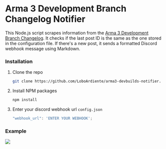 # Arma 3 Development Branch Changelog Notifier

This Node.js script scrapes information from the [Arma 3 Development Branch Changelog](https://forums.bohemia.net/forums/topic/140837-development-branch-changelog/). It checks if the last post ID is the same as the one stored in the configuration file. If there's a new post, it sends a formatted Discord webhook message using Markdown.

### Installation

1. Clone the repo

   ```sh
   git clone https://github.com/LoboArdiente/arma3-devbuilds-notifier.git
   ```
2. Install NPM packages

   ```sh
   npm install
   ```
3. Enter your discord webhook url `config.json`

   ```js
   "webhook_url": 'ENTER YOUR WEBHOOK';
   ```
### Example

![](https://i.gyazo.com/80c4a476c367a4536f15c716fe272207.png)
